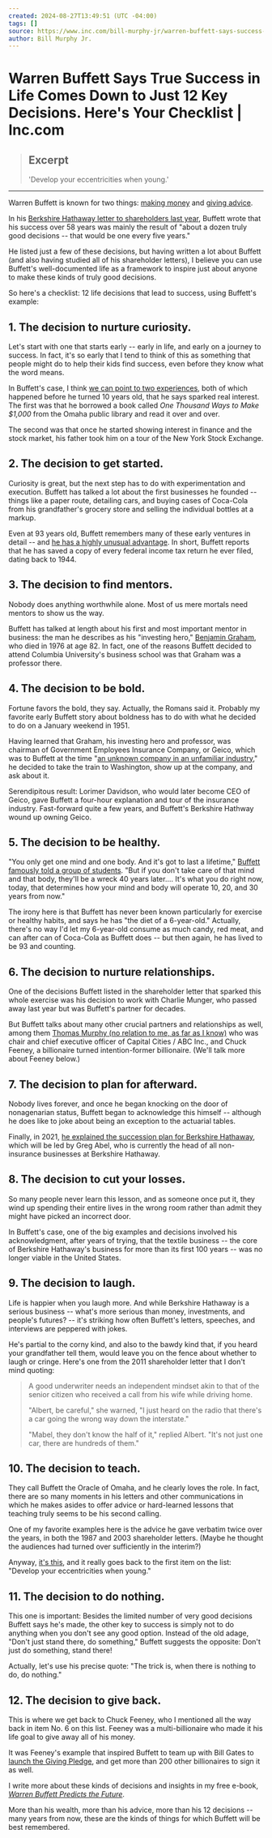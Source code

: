 ```yaml
---
created: 2024-08-27T13:49:51 (UTC -04:00)
tags: []
source: https://www.inc.com/bill-murphy-jr/warren-buffett-says-success-in-life-comes-down-to-just-12-really-good-decisions-heres-your-checklist.html
author: Bill Murphy Jr.
---
```


# Warren Buffett Says True Success in Life Comes Down to Just 12 Key Decisions. Here's Your Checklist | Inc.com

> ## Excerpt
> 'Develop your eccentricities when young.'

---
Warren Buffett is known for two things: [making money](https://www.inc.com/bill-murphy-jr/with-2-sentences-warren-buffett-shared-a-brutal-truth-very-few-people-are-brave-enough-to-admit.html) and [giving advice](https://www.inc.com/bill-murphy-jr/warren-buffett-recommends-these-33-books-to-berkshire-hathaway-shareholders.html).

In his [Berkshire Hathaway letter to shareholders last year](https://www.inc.com/bill-murphy-jr/with-2-sentences-warren-buffett-shared-a-brutal-truth-very-few-people-are-brave-enough-to-admit.html), Buffett wrote that his success over 58 years was mainly the result of "about a dozen truly good decisions -- that would be one every five years."

He listed just a few of these decisions, but having written a lot about Buffett (and also having studied all of his shareholder letters), I believe you can use Buffett's well-documented life as a framework to inspire just about anyone to make these kinds of truly good decisions.

So here's a checklist: 12 life decisions that lead to success, using Buffett's example:

## 1\. The decision to nurture curiosity.

Let's start with one that starts early -- early in life, and early on a journey to success. In fact, it's so early that I tend to think of this as something that people might do to help their kids find success, even before they know what the word means.

In Buffett's case, I think [we can point to two experiences](https://www.inc.com/bill-murphy-jr/warren-buffett-says-this-1936-book-inspired-his-entire-career-i-read-it-its-truly-eye-opening.html), both of which happened before he turned 10 years old, that he says sparked real interest. The first was that he borrowed a book called *One Thousand Ways to Make $1,000* from the Omaha public library and read it over and over.

The second was that once he started showing interest in finance and the stock market, his father took him on a tour of the New York Stock Exchange.

## 2\. The decision to get started.

Curiosity is great, but the next step has to do with experimentation and execution. Buffett has talked a lot about the first businesses he founded -- things like a paper route, detailing cars, and buying cases of Coca-Cola from his grandfather's grocery store and selling the individual bottles at a markup.

Even at 93 years old, Buffett remembers many of these early ventures in detail -- and [he has a highly unusual advantage](https://www.inc.com/bill-murphy-jr/warren-buffett-says-hes-stuck-to-this-odd-habit-his-word-for-75-years.html). In short, Buffett reports that he has saved a copy of every federal income tax return he ever filed, dating back to 1944.

## 3\. The decision to find mentors.

Nobody does anything worthwhile alone. Most of us mere mortals need mentors to show us the way.

Buffett has talked at length about his first and most important mentor in business: the man he describes as his "investing hero," [Benjamin Graham](https://www.inc.com/bill-murphy-jr/warren-buffett-mentioned-7-specific-people-in-latest-berkshire-hathaway-letter-its-most-buffett-thing-ever.html), who died in 1976 at age 82. In fact, one of the reasons Buffett decided to attend Columbia University's business school was that Graham was a professor there.

## 4\. The decision to be bold.

Fortune favors the bold, they say. Actually, the Romans said it. Probably my favorite early Buffett story about boldness has to do with what he decided to do on a January weekend in 1951.

Having learned that Graham, his investing hero and professor, was chairman of Government Employees Insurance Company, or Geico, which was to Buffett at the time "[an unknown company in an unfamiliar industry](https://www.inc.com/bill-murphy-jr/warren-buffett-made-a-bold-decision-payoff-was-enormous.html)," he decided to take the train to Washington, show up at the company, and ask about it.

Serendipitous result: Lorimer Davidson, who would later become CEO of Geico, gave Buffett a four-hour explanation and tour of the insurance industry. Fast-forward quite a few years, and Buffett's Berkshire Hathway wound up owning Geico.

## 5\. The decision to be healthy.

"You only get one mind and one body. And it's got to last a lifetime," [Buffett famously told a group of students](https://www.inc.com/marcel-schwantes/warren-buffett-says-to-take-care-of-your-mind-body-or-theyll-be-a-wreck-later-here-are-5-simple-ways-to-do-it.html). "But if you don't take care of that mind and that body, they'll be a wreck 40 years later.... It's what you do right now, today, that determines how your mind and body will operate 10, 20, and 30 years from now."

The irony here is that Buffett has never been known particularly for exercise or healthy habits, and says he has "the diet of a 6-year-old." Actually, there's no way I'd let my 6-year-old consume as much candy, red meat, and can after can of Coca-Cola as Buffett does -- but then again, he has lived to be 93 and counting.

## 6\. The decision to nurture relationships.

One of the decisions Buffett listed in the shareholder letter that sparked this whole exercise was his decision to work with Charlie Munger, who passed away last year but was Buffett's partner for decades.

But Buffett talks about many other crucial partners and relationships as well, among them [Thomas Murphy (no relation to me, as far as I know)](https://www.inc.com/bill-murphy-jr/warren-buffett-says-these-10-words-are-among-best-advice-he-ever-got.html) who was chair and chief executive officer of Capital Cities / ABC Inc., and Chuck Feeney, a billionaire turned intention-former billionaire. (We'll talk more about Feeney below.)

## 7\. The decision to plan for afterward.

Nobody lives forever, and once he began knocking on the door of nonagenarian status, Buffett began to acknowledge this himself -- although he does like to joke about being an exception to the actuarial tables.

Finally, in 2021, [he explained the succession plan for Berkshire Hathaway](https://www.inc.com/bill-murphy-jr/with-8-short-words-warren-buffett-just-revealed-a-crucial-truth-most-people-never-quite-believe.html), which will be led by Greg Abel, who is currently the head of all non-insurance businesses at Berkshire Hathaway.

## 8\. The decision to cut your losses.

So many people never learn this lesson, and as someone once put it, they wind up spending their entire lives in the wrong room rather than admit they might have picked an incorrect door.

In Buffett's case, one of the big examples and decisions involved his acknowledgment, after years of trying, that the textile business -- the core of Berkshire Hathaway's business for more than its first 100 years -- was no longer viable in the United States.

## 9\. The decision to laugh.

Life is happier when you laugh more. And while Berkshire Hathaway is a serious business -- what's more serious than money, investments, and people's futures? -- it's striking how often Buffett's letters, speeches, and interviews are peppered with jokes.

He's partial to the corny kind, and also to the bawdy kind that, if you heard your grandfather tell them, would leave you on the fence about whether to laugh or cringe. Here's one from the 2011 shareholder letter that I don't mind quoting:

> A good underwriter needs an independent mindset akin to that of the senior citizen who received a call from his wife while driving home.
> 
> "Albert, be careful," she warned, "I just heard on the radio that there's a car going the wrong way down the interstate."
> 
> "Mabel, they don't know the half of it," replied Albert. "It's not just one car, there are hundreds of them."

## 10\. The decision to teach.

They call Buffett the Oracle of Omaha, and he clearly loves the role. In fact, there are so many moments in his letters and other communications in which he makes asides to offer advice or hard-learned lessons that teaching truly seems to be his second calling.

One of my favorite examples here is the advice he gave verbatim twice over the years, in both the 1987 and 2003 shareholder letters. (Maybe he thought the audiences had turned over sufficiently in the interim?)

Anyway, [it's this](http://www.inc.com/bill-murphy-jr/want-to-raise-successful-kids-warren-buffett-shared-these-5-words-of-advice.html), and it really goes back to the first item on the list: "Develop your eccentricities when young."

## 11\. The decision to do nothing.

This one is important: Besides the limited number of very good decisions Buffett says he's made, the other key to success is simply not to do anything when you don't see any good option. Instead of the old adage, "Don't just stand there, do something," Buffett suggests the opposite: Don't just do something, stand there!

Actually, let's use his precise quote: "The trick is, when there is nothing to do, do nothing."

## 12\. The decision to give back.

This is where we get back to Chuck Feeney, who I mentioned all the way back in item No. 6 on this list. Feeney was a multi-billionaire who made it his life goal to give away all of his money.

It was Feeney's example that inspired Buffett to team up with Bill Gates to [launch the Giving Pledge](https://www.inc.com/bill-murphy-jr/warren-buffett-bill-gates-call-this-man-their-hero-role-model.html), and get more than 200 other billionaires to sign it as well.

I write more about these kinds of decisions and insights in my free e-book, *[Warren Buffett Predicts the Future](https://understandably.ck.page/warren-buffett-book)*.

More than his wealth, more than his advice, more than his 12 decisions -- many years from now, these are the kinds of things for which Buffett will be best remembered.
